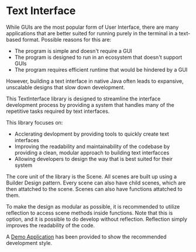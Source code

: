 # Text Interface

While GUIs are the most popular form of User Interface, there are many applications that are better suited for running purely in the terminal in a text-based format.
Possible reasons for this are:
- The program is simple and doesn't require a GUI
- The program is designed to run in an ecosystem that doesn't support GUIs
- The program requires efficient runtime that would be hindered by a GUI

However, building a text interface in native Java often leads to expansive, unscalable designs that slow down development.

This TextInterface library is designed to streamline the interface development process by providing a system that handles many of the repetitive tasks required by text interfaces.

This library focuses on:
- Acclerating devlopment by providing tools to quickly create text interfaces
- Improving the readability and maintainability of the codebase by providing a clean, modular approach to building text interfacces
- Allowing developers to design the way that is best suited for their system

The core unit of the library is the Scene. All scenes are built up using a Builder Design pattern. Every scene can also have child scenes, which are then attatched to the scene. Scenes can also have functions attatched to them.

To make the design as modular as possible, it is recommended to utilize reflection to access scene methods inside functions.
Note that this is option, and it is possible to do develop without reflection. Reflection simply improves the readability of the code.

A [Demo Application](https://github.com/Caleb-Leavell/TextInterface/blob/main/src/main/java/com/calebleavell/textinterface/DemoApp.java) has been provided to show the recommended development style.

